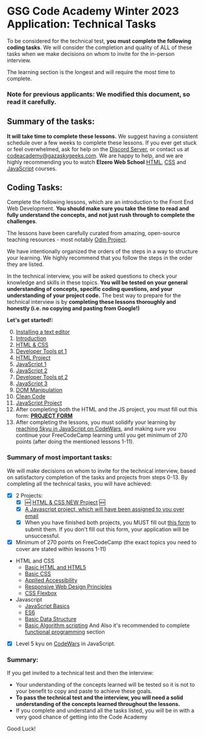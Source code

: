 # GSG Code Academy Winter 2023 Application: Technical Tasks

To be considered for the technical test, **you must complete the following coding tasks**. We will consider the completion and quality of ALL of these tasks when we make decisions on whom to invite for the in-person interview.

The learning section is the longest and will require the most time to complete.

### Note for previous applicants: We modified this document, so read it carefully.

## Summary of the tasks:

**It will take time to complete these lessons.** We suggest having a consistent schedule over a few weeks to complete these lessons. If you ever get stuck or feel overwhelmed, ask for help on the [Discord Server](https://discord.gg/XBgJHZDJP8), or contact us at codeacademy@gazaskygeeks.com. We are happy to help, and we are highly recommending you to watch **Elzero Web School** [HTML](https://www.youtube.com/playlist?list=PLDoPjvoNmBAw_t_XWUFbBX-c9MafPk9ji), [CSS](https://www.youtube.com/playlist?list=PLDoPjvoNmBAzjsz06gkzlSrlev53MGIKe) and [JavaScript](https://www.youtube.com/playlist?list=PLDoPjvoNmBAx3kiplQR_oeDqLDBUDYwVv) courses.

## Coding Tasks:

Complete the following lessons, which are an introduction to the Front End Web Development. **You should make sure you take the time to read and fully understand the concepts, and not just rush through to complete the challenges**.

The lessons have been carefully curated from amazing, open-source teaching resources - most notably [Odin Project](https://www.theodinproject.com/).

We have intentionally organized the orders of the steps in a way to structure your learning. We highly recommend that you follow the steps in the order they are listed.

In the technical interview, you will be asked questions to check your knowledge and skills in these topics. **You will be tested on your general understanding of concepts, specific coding questions, and your understanding of your project code.** The best way to prepare for the technical interview is by **completing these lessons thoroughly and honestly (i.e. no copying and pasting from Google!)**

**Let's get started!:**

0. [Installing a text editor](pre-requisites/00-installations.md)
1. [Introduction](pre-requisites/01-introduction.md)
2. [HTML & CSS](pre-requisites/02-html-css.md)
3. [Developer Tools pt 1](pre-requisites/03-dev-tools.md)
4. [HTML Project](pre-requisites/04-project.md)
5. [JavaScript 1](pre-requisites/05-javascript-1.md)
6. [JavaScript 2](pre-requisites/06-javascript-2.md)
7. [Developer Tools pt 2](pre-requisites/07-dev-tools-2.md)
8. [JavaScript 3](pre-requisites/08-javascript-3.md)
9. [DOM Manipulation](pre-requisites/09-dom-manipulation.md)
10. [Clean Code](pre-requisites/10-clean-code.md)
11. [JavaScript Project](pre-requisites/11-project-js.md)
12. After completing both the HTML and the JS project, you must fill out this form: [**PROJECT FORM**](https://airtable.com/shr1v0zvij4xJKrP7)
13. After completing the lessons, you must solidify your learning by [reaching 5kyu in JavaScript on CodeWars](https://www.codewars.com), and making sure you continue your FreeCodeCamp learning until you get minimum of 270 points (after doing the mentioned lessons 1-11).

### Summary of most important tasks:

We will make decisions on whom to invite for the technical interview, based on satisfactory completion of the tasks and projects from steps 0-13. By completing all the technical tasks, you will have achieved:

- [x] 2 Projects:
  - [x] 🆕 [HTML & CSS NEW Project](pre-requisites/04-project.md) 🆕
  - [x] [A Javascript project, which will have been assigned to you over email](pre-requisites/projects/)
  - [x] When you have finished both projects, you MUST fill out [this form](https://airtable.com/shr1v0zvij4xJKrP7) to submit them. If you don't fill out this form, your application will be unsuccessful.
- [x] Minimum of 270 points on FreeCodeCamp (the exact topics you need to cover are stated within lessons 1-11)
- HTML and CSS
  - [Basic HTML and HTML5](https://learn.freecodecamp.org/responsive-web-design/basic-html-and-html5/)
  - [Basic CSS](https://learn.freecodecamp.org/responsive-web-design/basic-css/)
  - [Applied Accessibility](https://www.freecodecamp.org/learn/responsive-web-design/applied-accessibility/)
  - [Responsive Web Design Principles](https://learn.freecodecamp.org/responsive-web-design/responsive-web-design-principles/)
  - [CSS Flexbox](https://learn.freecodecamp.org/responsive-web-design/css-flexbox/)
- Javascript
    - [JavaScript Basics](https://learn.freecodecamp.org/javascript-algorithms-and-data-structures/basic-javascript/)
    - [ES6](https://www.freecodecamp.org/learn/javascript-algorithms-and-data-structures/es6/)
    - [Basic Data Structure](https://www.freecodecamp.org/learn/javascript-algorithms-and-data-structures/basic-data-structures/)
    - [Basic Algorithm scripting](https://www.freecodecamp.org/learn/javascript-algorithms-and-data-structures/basic-algorithm-scripting/)
And Also it's recommended to complete [functional programming](https://www.freecodecamp.org/learn/javascript-algorithms-and-data-structures/functional-programming/) section
- [x] Level 5 kyu on [CodeWars](https://www.codewars.com) in JavaScript.

### Summary:

If you get invited to a technical test and then the interview:
- Your understanding of the concepts learned will be tested so it is not to your benefit to copy and paste to achieve these goals. 
- **To pass the technical test and the interview, you will need a solid understanding of the concepts learned throughout the lessons.**
- If you complete and understand all the tasks listed, you will be in with a very good chance of getting into the Code Academy

Good Luck!
